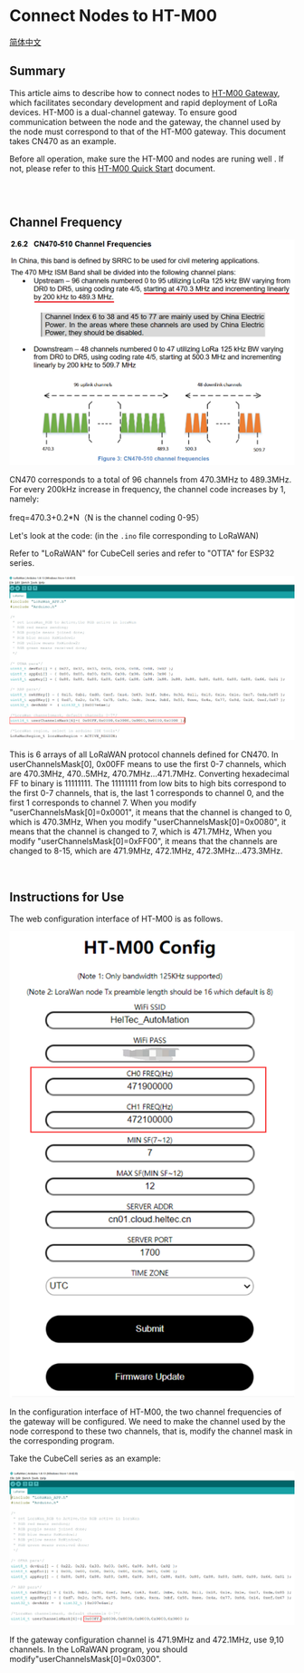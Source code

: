 # Connect Nodes to HT-M00

[简体中文](https://heltec-automation.readthedocs.io/zh_CN/latest/gateway/ht-m00/connect_to_server.html)

## Summary

This article aims to describe how to connect nodes to [HT-M00 Gateway](https://heltec.org/project/ht-m00/), which facilitates secondary development and rapid deployment of LoRa devices. HT-M00 is a dual-channel gateway. To ensure good communication between the node and the gateway, the channel used by the node must correspond to that of the HT-M00 gateway. This document takes CN470 as an example.

Before all operation, make sure the HT-M00 and nodes are runing well . If not, please refer to this [HT-M00 Quick Start](https://heltec-automation-docs.readthedocs.io/en/latest/gateway/ht-m00/qucik_start.html) document.

```Tip:: If the node channel is more than the gateway channel and the gateway channel is included, then the node channel can only enter the network when the node channel matches the gateway channel. If the node channel does not include the gateway channel, the node cannot enter the network.

```

&nbsp;

## Channel Frequency

![](img/connect_to_gateway/01.png)

CN470 corresponds to a total of 96 channels from 470.3MHz to 489.3MHz. For every 200kHz increase in frequency, the channel code increases by 1, namely:

freq=470.3+0.2*N（N is the channel coding 0-95）

Let's look at the code: (in the `.ino` file corresponding to LoRaWAN)

Refer to "LoRaWAN" for CubeCell series and refer to "OTTA" for ESP32 series.

![](img/connect_to_gateway/02.png)

This is 6 arrays of all LoRaWAN protocol channels defined for CN470. In userChannelsMask[0], 0x00FF means to use the first 0-7 channels, which are 470.3MHz, 470..5MHz, 470.7MHz...471.7MHz. Converting hexadecimal FF to binary is 11111111. The 11111111 from low bits to high bits correspond to the first 0-7 channels, that is, the last 1 corresponds to channel 0, and the first 1 corresponds to channel 7. When you modify "userChannelsMask[0]=0x0001", it means that the channel is changed to 0, which is 470.3MHz, When you modify "userChannelsMask[0]=0x0080", it means that the channel is changed to 7, which is 471.7MHz, When you modify "userChannelsMask[0]=0xFF00", it means that the channels are changed to 8-15, which are 471.9MHz, 472.1MHz, 472.3MHz...473.3MHz.

&nbsp;

## Instructions for Use

The web configuration interface of HT-M00 is as follows.

![](img/connect_to_gateway/03.png)

In the configuration interface of HT-M00, the two channel frequencies of the gateway will be configured. We need to make the channel used by the node correspond to these two channels, that is, modify the channel mask in the corresponding program.

Take the CubeCell series as an example:

![](img/connect_to_gateway/04.png)

If the gateway configuration channel is 471.9MHz and 472.1MHz, use 9,10 channels. In the LoRaWAN program, you should modify"userChannelsMask[0]=0x0300".